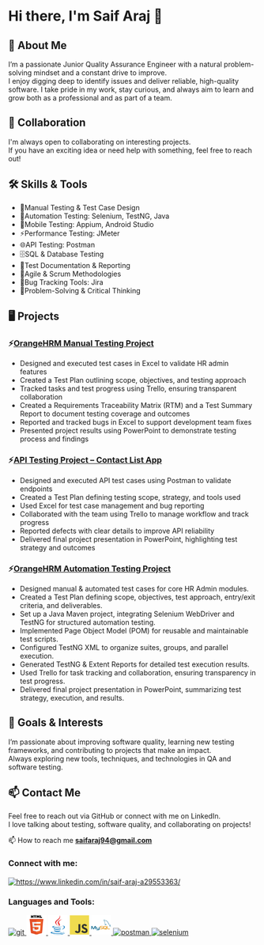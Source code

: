 # Hi there, I'm Saif Araj 👋

## 🌟 About Me
I’m a passionate Junior Quality Assurance Engineer with a natural problem-solving mindset and a constant drive to improve.  
I enjoy digging deep to identify issues and deliver reliable, high-quality software. I take pride in my work, stay curious, and always aim to learn and grow both as a professional and as part of a team.

## 👥 Collaboration
I'm always open to collaborating on interesting projects.  
If you have an exciting idea or need help with something, feel free to reach out!

## 🛠️ Skills & Tools
- 📝Manual Testing & Test Case Design 
- 🤖Automation Testing: Selenium, TestNG, Java
- 📱Mobile Testing: Appium, Android Studio
- ⚡Performance Testing: JMeter
- 🌐API Testing: Postman
- 🗄️SQL & Database Testing
- 📄Test Documentation & Reporting 
- 🔄Agile & Scrum Methodologies 
- 🐞Bug Tracking Tools: Jira 
- 🧠Problem-Solving & Critical Thinking


## 🖥️ Projects
 ### ⚡[OrangeHRM Manual Testing Project](https://github.com/saifaraj94/Testing-OrangeHRM)
- Designed and executed test cases in Excel to validate HR admin features  
- Created a Test Plan outlining scope, objectives, and testing approach  
- Tracked tasks and test progress using Trello, ensuring transparent collaboration  
- Created a Requirements Traceability Matrix (RTM) and a Test Summary Report to document testing coverage and outcomes  
- Reported and tracked bugs in Excel to support development team fixes  
- Presented project results using PowerPoint to demonstrate testing process and findings  

### ⚡[API Testing Project – Contact List App](https://github.com/saifaraj94/ContactListApp---APITesting)
- Designed and executed API test cases using Postman to validate endpoints  
- Created a Test Plan defining testing scope, strategy, and tools used  
- Used Excel for test case management and bug reporting  
- Collaborated with the team using Trello to manage workflow and track progress  
- Reported defects with clear details to improve API reliability  
- Delivered final project presentation in PowerPoint, highlighting test strategy and outcomes

 ### ⚡[OrangeHRM Automation Testing Project](https://github.com/saifaraj94/OrangeHRM-Automation-Testing)
- Designed manual & automated test cases for core HR Admin modules.
- Created a Test Plan defining scope, objectives, test approach, entry/exit criteria, and deliverables.
- Set up a Java Maven project, integrating Selenium WebDriver and TestNG for structured automation testing.
- Implemented Page Object Model (POM) for reusable and maintainable test scripts.
- Configured TestNG XML to organize suites, groups, and parallel execution.
- Generated TestNG & Extent Reports for detailed test execution results.
- Used Trello for task tracking and collaboration, ensuring transparency in test progress.
- Delivered final project presentation in PowerPoint, summarizing test strategy, execution, and results.


## 🎯 Goals & Interests
I’m passionate about improving software quality, learning new testing frameworks, and contributing to projects that make an impact.  
Always exploring new tools, techniques, and technologies in QA and software testing.

## 📫 Contact Me
Feel free to reach out via GitHub or connect with me on LinkedIn.  
I love talking about testing, software quality, and collaborating on projects!


📫 How to reach me **saifaraj94@gmail.com**

<h3 align="left">Connect with me:</h3>
<p align="left">
<a href="https://linkedin.com/in/saif-araj-a29553363/" target="blank"><img align="center" src="https://raw.githubusercontent.com/rahuldkjain/github-profile-readme-generator/master/src/images/icons/Social/linked-in-alt.svg" alt="https://www.linkedin.com/in/saif-araj-a29553363/" height="30" width="40" /></a>
</p>

<h3 align="left">Languages and Tools:</h3>
<p align="left"> <a href="https://git-scm.com/" target="_blank" rel="noreferrer"> <img src="https://www.vectorlogo.zone/logos/git-scm/git-scm-icon.svg" alt="git" width="40" height="40"/> </a> <a href="https://www.w3.org/html/" target="_blank" rel="noreferrer"> <img src="https://raw.githubusercontent.com/devicons/devicon/master/icons/html5/html5-original-wordmark.svg" alt="html5" width="40" height="40"/> </a> <a href="https://www.java.com" target="_blank" rel="noreferrer"> <img src="https://raw.githubusercontent.com/devicons/devicon/master/icons/java/java-original.svg" alt="java" width="40" height="40"/> </a> <a href="https://developer.mozilla.org/en-US/docs/Web/JavaScript" target="_blank" rel="noreferrer"> <img src="https://raw.githubusercontent.com/devicons/devicon/master/icons/javascript/javascript-original.svg" alt="javascript" width="40" height="40"/> </a> <a href="https://www.mysql.com/" target="_blank" rel="noreferrer"> <img src="https://raw.githubusercontent.com/devicons/devicon/master/icons/mysql/mysql-original-wordmark.svg" alt="mysql" width="40" height="40"/> </a> <a href="https://postman.com" target="_blank" rel="noreferrer"> <img src="https://www.vectorlogo.zone/logos/getpostman/getpostman-icon.svg" alt="postman" width="40" height="40"/> </a> <a href="https://www.selenium.dev" target="_blank" rel="noreferrer"> <img src="https://raw.githubusercontent.com/detain/svg-logos/780f25886640cef088af994181646db2f6b1a3f8/svg/selenium-logo.svg" alt="selenium" width="40" height="40"/> </a> </p>
